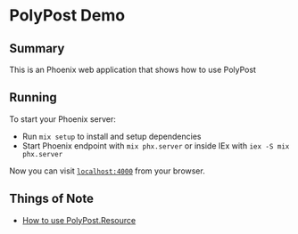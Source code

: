 # PolyPost Demo

## Summary

This is an Phoenix web application that shows how to use PolyPost

## Running

To start your Phoenix server:

  * Run `mix setup` to install and setup dependencies
  * Start Phoenix endpoint with `mix phx.server` or inside IEx with `iex -S mix phx.server`

Now you can visit [`localhost:4000`](http://localhost:4000) from your browser.

## Things of Note

- [How to use PolyPost.Resource](https://github.com/totemic-tools/poly_post_demo/blob/main/lib/demo/article.ex)
